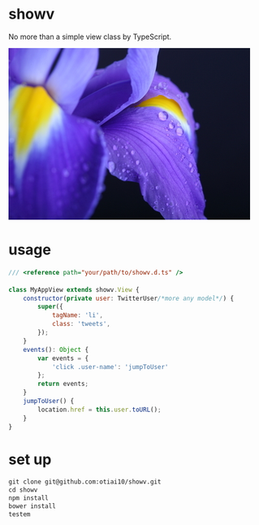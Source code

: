# showv

No more than a simple view class by TypeScript.

![showv](showv.jpg)

# usage
```javascript
/// <reference path="your/path/to/showv.d.ts" />

class MyAppView extends showv.View {
    constructor(private user: TwitterUser/*more any model*/) {
        super({
            tagName: 'li',
            class: 'tweets',
        });
    }
    events(): Object {
        var events = {
            'click .user-name': 'jumpToUser'
        };
        return events;
    }
    jumpToUser() {
        location.href = this.user.toURL();
    }
}
```

# set up
```
git clone git@github.com:otiai10/showv.git
cd showv
npm install
bower install
testem
```
